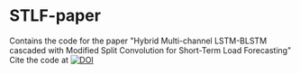 # STLF-paper
Contains the code for the paper "Hybrid Multi-channel LSTM-BLSTM cascaded with Modified Split Convolution for Short-Term Load Forecasting"
Cite the code at <a href="https://zenodo.org/doi/10.5281/zenodo.11179867"><img src="https://zenodo.org/badge/799179242.svg" alt="DOI"></a>
